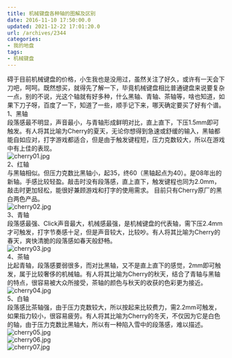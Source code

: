 ```yaml
---
title: 机械键盘各种轴的图解及区别
date: 2016-11-10 17:50:00.0
updated: 2021-12-22 17:01:20.0
url: /archives/2344
categories: 
- 我的地盘
tags: 
- 机械键盘
---
```


<p>碍于目前机械键盘的价格，小生我也是没用过，虽然关注了好久，或许有一天会下刀吧，呵呵。既然想买，就得先了解一下，毕竟机械键盘相比普通键盘来说要复杂一点，别的不说，光这个轴就有好多种，什么黑轴、青轴、茶轴等，啥也知道，如果下刀子呀，百度了一下，知道了一些，顺手记下来，哪天确定要买了好有个谱。<br />1、黑轴<br />段落感最不明显，声音最小，与青轴形成鲜明对比，直上直下，下压1.5mm即可触发。有人将其比喻为Cherry的夏天，无论你想得到急速或舒缓的输入，黑轴都能自如应对，打字游戏都适合，但是由于触发键程短，压力克数较大，所以在游戏中有上佳的表现。<br /><img src="https://cdn.uu126.cn/usr/uploads/2016/11/2624964748.jpg" alt="cherry01.jpg" title="cherry01.jpg"><br />2、红轴<br />与黑轴相似。但压力克数比黑轴小，起35，终60（黑轴起点为40）。是08年出的新轴。手感比较轻盈。敲击时没有段落感，直上直下，触发键程也同为2.0mm，敲击时更加轻松，能很好兼顾游戏和打字的使用需求。 目前只有Cherry原厂的黑白两色产品。<br /><img src="https://cdn.uu126.cn/usr/uploads/2016/11/1291389753.jpg" alt="cherry02.jpg" title="cherry02.jpg"><br />3、青轴<br />段落感最强、Click声音最大，机械感最强，是机械键盘的代表轴，需下压2.4mm才可触发，打字节奏感十足，但是声音较大，比较吵。有人将其比喻为Cherry的春天，爽快清脆的段落感如春天般舒畅。<br /><img src="https://cdn.uu126.cn/usr/uploads/2016/11/2727090880.jpg" alt="cherry03.jpg" title="cherry03.jpg"><br />4、茶轴<br />比起青轴，段落感要弱很多，而对比黑轴，又不是直上直下的感觉，2mm即可触发，属于比较奢侈的机械轴。有人将其比喻为Cherry的秋天，结合了青轴与黑轴的特点，很容易被大众所接受，茶轴的颜色与秋天的收获的色彩更为接近。<br /><img src="https://cdn.uu126.cn/usr/uploads/2016/11/3506791528.jpg" alt="cherry04.jpg" title="cherry04.jpg"><br />5、白轴<br />段落感比茶轴强，由于压力克数较大，所以按起来比较费力，需2.2mm可触发，如果指力较小，很容易疲劳。有人将其比喻为Cherry的冬天，不仅因为它是白色的轴，由于压力克数比黑轴大，所以有一种陷入雪中的段落感，难以描述。<br /><img src="https://cdn.uu126.cn/usr/uploads/2016/11/3100307522.jpg" alt="cherry05.jpg" title="cherry05.jpg"><br /><img src="https://cdn.uu126.cn/usr/uploads/2016/11/1701230992.jpg" alt="cherry06.jpg" title="cherry06.jpg"><br /><img src="https://cdn.uu126.cn/usr/uploads/2016/11/903120148.jpg" alt="cherry07.jpg" title="cherry07.jpg"></p>